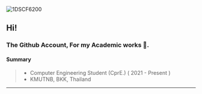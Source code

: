 <!-- ![image](https://user-images.githubusercontent.com/109336369/195406602-8f9807a8-6dba-404c-9db8-c3c04a7efca3.png)  -->
![1DSCF6200](https://user-images.githubusercontent.com/109336369/208568677-5595f5fe-e20b-4af7-9135-1f6f6e7b7c1d.jpg)

## Hi!

### The Github Account, For my Academic works 🌱.

#### **Summary** 
> * Computer Engineering Student (CprE.) ( 2021 - Present )
> * KMUTNB, BKK, Thailand

* * *

<!-- [![Top Langs](https://github-readme-stats.vercel.app/api/top-langs/?username=aingthawan)](https://github.com/anuraghazra/github-readme-stats) -->
